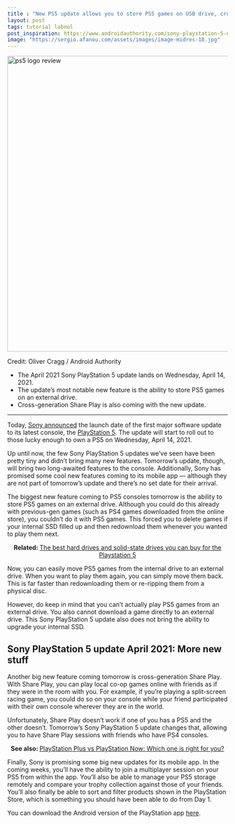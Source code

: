 ```yaml
---
title : "New PS5 update allows you to store PS5 games on USB drive, cross-gen Share Play"
layout: post
tags: tutorial labnol
post_inspiration: https://www.androidauthority.com/sony-playstation-5-updates-1217552/
image: "https://sergio.afanou.com/assets/images/image-midres-18.jpg"
---
```


<p><html><body><img class="aligncenter size-large wp-image-1181107 noname aa-img" title="ps5 playstation logo review" src="https://cdn57.androidauthority.net/wp-content/uploads/2020/11/ps5-logo-review-1200x675.jpeg" alt="ps5 logo review" width="1200" height="675" data-attachment-id="1181107" srcset="https://cdn57.androidauthority.net/wp-content/uploads/2020/11/ps5-logo-review-1200x675.jpeg 1200w, https://cdn57.androidauthority.net/wp-content/uploads/2020/11/ps5-logo-review-300x170.jpeg 300w, https://cdn57.androidauthority.net/wp-content/uploads/2020/11/ps5-logo-review-768x432.jpeg 768w, https://cdn57.androidauthority.net/wp-content/uploads/2020/11/ps5-logo-review-1536x864.jpeg 1536w, https://cdn57.androidauthority.net/wp-content/uploads/2020/11/ps5-logo-review-2048x1152.jpeg 2048w, https://cdn57.androidauthority.net/wp-content/uploads/2020/11/ps5-logo-review-16x9.jpeg 16w, https://cdn57.androidauthority.net/wp-content/uploads/2020/11/ps5-logo-review-32x18.jpeg 32w, https://cdn57.androidauthority.net/wp-content/uploads/2020/11/ps5-logo-review-28x16.jpeg 28w, https://cdn57.androidauthority.net/wp-content/uploads/2020/11/ps5-logo-review-56x32.jpeg 56w, https://cdn57.androidauthority.net/wp-content/uploads/2020/11/ps5-logo-review-64x36.jpeg 64w, https://cdn57.androidauthority.net/wp-content/uploads/2020/11/ps5-logo-review-712x400.jpeg 712w, https://cdn57.androidauthority.net/wp-content/uploads/2020/11/ps5-logo-review-1000x563.jpeg 1000w, https://cdn57.androidauthority.net/wp-content/uploads/2020/11/ps5-logo-review-792x446.jpeg 792w, https://cdn57.androidauthority.net/wp-content/uploads/2020/11/ps5-logo-review-1280x720.jpeg 1280w, https://cdn57.androidauthority.net/wp-content/uploads/2020/11/ps5-logo-review-840x472.jpeg 840w, https://cdn57.androidauthority.net/wp-content/uploads/2020/11/ps5-logo-review-1340x754.jpeg 1340w, https://cdn57.androidauthority.net/wp-content/uploads/2020/11/ps5-logo-review-770x433.jpeg 770w, https://cdn57.androidauthority.net/wp-content/uploads/2020/11/ps5-logo-review-356x200.jpeg 356w, https://cdn57.androidauthority.net/wp-content/uploads/2020/11/ps5-logo-review-675x380.jpeg 675w, https://cdn57.androidauthority.net/wp-content/uploads/2020/11/ps5-logo-review-scaled.jpeg 1920w" sizes="(max-width: 1200px) 100vw, 1200px" /></p>
<div class="aa-img-source-credit">
<div class="aa-img-source-and-credit full">
<div class="aa-img-credit text-right"><span>Credit: </span>Oliver Cragg / Android Authority</div>
</div>
</div>
<div class="aa_tldr_text">
<ul>
<li>The April 2021 Sony PlayStation 5 update lands on Wednesday, April 14, 2021.</li>
<li>The update&#8217;s most notable new feature is the ability to store PS5 games on an external drive.</li>
<li>Cross-generation Share Play is also coming with the new update.</li>
</ul>
</div><hr>
<p>Today, <a href="https://blog.playstation.com/2021/04/13/ps5-april-update-brings-new-storage-options-and-social-features/">Sony announced</a> the launch date of the first major software update to its latest console, the <a href="https://www.androidauthority.com/sony-ps5-1094322/">PlayStation 5</a>. The update will start to roll out to those lucky enough to own a PS5 on Wednesday, April 14, 2021.</p>
<p>Up until now, the few Sony PlayStation 5 updates we&#8217;ve seen have been pretty tiny and didn&#8217;t bring many new features. Tomorrow&#8217;s update, though, will bring two long-awaited features to the console. Additionally, Sony has promised some cool new features coming to its mobile app — although they are not part of tomorrow&#8217;s update and there&#8217;s no set date for their arrival.</p>
<p>The biggest new feature coming to PS5 consoles tomorrow is the ability to store PS5 games on an external drive. Although you could do this already with previous-gen games (such as PS4 games downloaded from the online store), you couldn&#8217;t do it with PS5 games. This forced you to delete games if your internal SSD filled up and then redownload them whenever you wanted to play them next.</p>
<p style="text-align: center;"><strong>Related: </strong><a href="https://www.androidauthority.com/best-ps5-external-hard-drive-storage-1161809/">The best hard drives and solid-state drives you can buy for the Playstation 5</a></p>
<p>Now, you can easily move PS5 games from the internal drive to an external drive. When you want to play them again, you can simply move them back. This is far faster than redownloading them or re-ripping them from a physical disc.</p>
<p>However, do keep in mind that you can&#8217;t actually play PS5 games from an external drive. You also cannot download a game directly to an external drive. This Sony PlayStation 5 update also does not bring the ability to upgrade your internal SSD.</p>
<h2>Sony PlayStation 5 update April 2021: More new stuff</h2>
<p>Another big new feature coming tomorrow is cross-generation Share Play. With Share Play, you can play local co-op games online with friends as if they were in the room with you. For example, if you&#8217;re playing a split-screen racing game, you could do so on your console while your friend participated with their own console wherever they are in the world.</p>
<p>Unfortunately, Share Play doesn&#8217;t work if one of you has a PS5 and the other doesn&#8217;t. Tomorrow&#8217;s Sony PlayStation 5 update changes that, allowing you to have Share Play sessions with friends who have PS4 consoles.</p>
<p style="text-align: center;"><strong>See also</strong><strong>: </strong><a href="https://www.androidauthority.com/playstation-plus-vs-playstation-now-1204815/">PlayStation Plus vs PlayStation Now: Which one is right for you?</a></p>
<p>Finally, Sony is promising some big new updates for its mobile app. In the coming weeks, you&#8217;ll have the ability to join a multiplayer session on your PS5 from within the app. You&#8217;ll also be able to manage your PS5 storage remotely and compare your trophy collection against those of your friends. You&#8217;ll also finally be able to sort and filter products shown in the PlayStation Store, which is something you should have been able to do from Day 1.</p>
<p>You can download the Android version of the PlayStation app <a href="https://andauth.co/aBzs7K">here</a>.</p>
</body></html></p>
